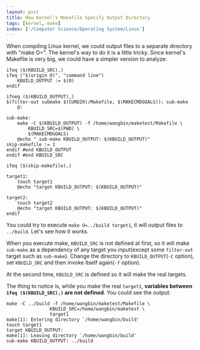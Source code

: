 ```yaml
---
layout: post
title: How Kernel's Makefile Specify Output Directory
tags: [kernel, make]
index: ['/Computer Science/Operating System/Linux']
---
```


When compiling Linux kernel, we could output files to a separate directory with "make O=". The kernel's way to do it is a little tricky. Since kernel's Makefile is very big, we could have a simpler version to analyze:

	ifeq ($(KBUILD_SRC),)
	ifeq ("$(origin O)", "command line")
		KBUILD_OUTPUT := $(O)
	endif

	ifneq ($(KBUILD_OUTPUT),)
	$(filter-out submake $(CURDIR)/Makefile, $(MAKECMDGOALS)): sub-make
		@:

	sub-make:
		make -C $(KBUILD_OUTPUT) -f /home/wangbin/maketest/Makefile \
			KBUILD_SRC=$(PWD) \
			$(MAKECMDGOALS)
		@echo " sub-make KBUILD_OUTPUT: $(KBUILD_OUTPUT)"
	skip-makefile := 1
	endif #end KBUILD_OUTPUT
	endif #end KBUILD_SRC

	ifeq ($(skip-makefile),)

	target1:
		touch target1
		@echo "target KBUILD_OUTPUT: $(KBUILD_OUTPUT)"

	target2:
		touch target2
		@echo "target KBUILD_OUTPUT: $(KBUILD_OUTPUT)"
	endif

You could try to execute `make O=../build target1`, it will output files to `../build`. Let's see how it works.

When you execute make, `KBUILD_SRC` is not defined at first, so it will make `sub-make` as a dependency of any target you input(except some `filter-out` target such as `sub-make`). Change the directory to `KBUILD_OUTPUT`(`-C` option), set `KBUILD_SRC` and then invoke itself again(`-f` option).

At the second time, `KBUILD_SRC` is defined so it will make the real targets.

The thing to notice is, while you make the real `target1`, **variables between `ifeq ($(KBUILD_SRC),)` are not defined**. You could see the output:

	make -C ../build -f /home/wangbin/maketest/Makefile \
	                KBUILD_SRC=/home/wangbin/maketest \
	                target1
	make[1]: Entering directory `/home/wangbin/build'
	touch target1
	target KBUILD_OUTPUT: 
	make[1]: Leaving directory `/home/wangbin/build'
	sub-make KBUILD_OUTPUT: ../build

